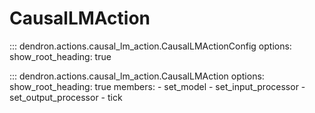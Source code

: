# CausalLMAction

::: dendron.actions.causal_lm_action.CausalLMActionConfig
    options:
        show_root_heading: true

::: dendron.actions.causal_lm_action.CausalLMAction
    options:
        show_root_heading: true
        members:
            - set_model
            - set_input_processor
            - set_output_processor
            - tick